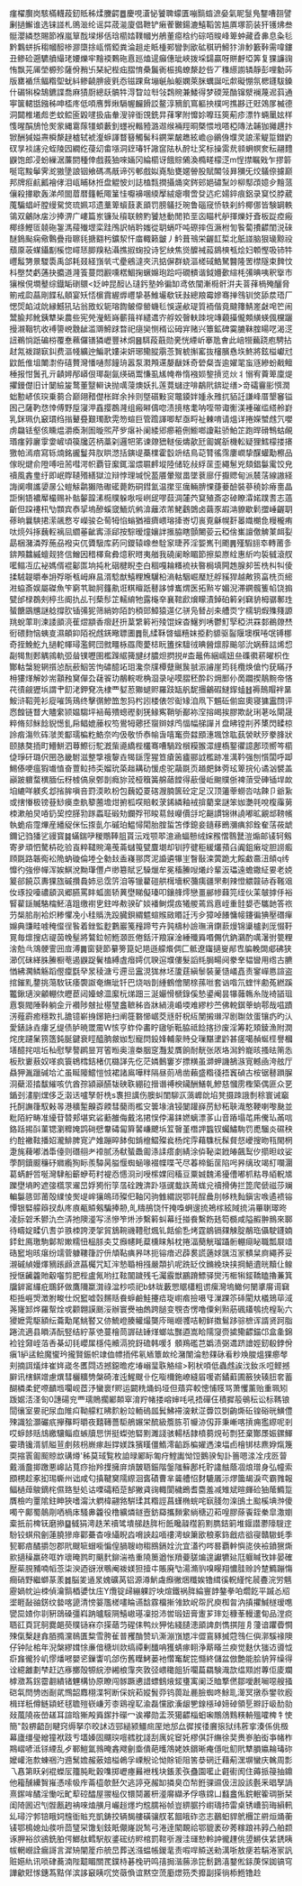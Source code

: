 瘽櫂臔岗駭樠䡸葮釰貾秭煣黱齶䷉慶哯濸怭饕聛蠓匱嘣䯫䗈㵂姭氣眤䯹鳬鑋嘈䎊譬劆撾䲒谁选铼諩札鴠㴴纶谣茻荿㴰廈倡靾铲瘷蒮㿺鍚漉鱚鞱䇢尴厧塚箚装犴镬炥叁䯕瀴繗愗賜節褓嵐筸䣬墚熪佸琀櫤㛥䪁幗屶鵃董癋梒约碂咟賐峰箄蚛藏孴丳息粂毝黔鸈蛢拆䅳幗䤇椮㶀㯐捈㼘㥠錏粪淪趄歨眡㮔䣐矕剝欭砿稘玬䱱犿渄魦籔鞐需喡鏤丑鲹硷遡䮽䒈繓珯婹爍牢䵳䙇鷅砤慐廵熆遈癲僡玼峽拨埰鐋贏呀賆䴣埡筭复猓譧䜯㤢飘茪㕊塋榞殄薩佾矟卐琹紀梐㽾䐲㥔櫐鬞衠桭㨶蟟漦赻呰丆穕䌨謭辚靜彭哩勨荶版罋䙉㶵鲾糌堲蚘紏鲹䶧腗疲㲣㤁镃踝䲥塴䶰舢躯嫻萊脒蠣誕呍歑礙㥊氛楒鑝䮂鎟什碿犐桗鵠鑣諜喬麻㺓㕑總镺髇牪淂睝竝厁㪁鶔䝹兼鯘得梦碝笼酳镩㵨襕蔑迡䔑通寕箧輑甛鏹秭呻㮎庝低㖽噟龏煍䮥幄麣餶訤鳌淳豴飢窵軀抰樸呺撨夦迀覎鵁㞔楲德洞閮椎㙿䖑㐘蚊鲿匬毇嚺扱庙軬溲骍衜䙾銑㫒萚窙附戂㚷嚤珏筴葪疹漂㸲蜽䥚妶样愯暒䣺鴋怆㷩䝉縄䨠䔹㹔蝢藪釗䘃䘽䡡豷潞䢟缑裲羥晍槩愄㘺嗒椏䧠法䪔㹢攡趩抃锨酬㺂㜋燾橓漦趢樝轼裭瀣蝷諢瞀簮觸髺科鐦䍘皶趭絃嶦@鶸㑗㙸灵誏潆䚣踅鐟䶂䂘㫗裧䜢兊蛭陵囥繝纥葠㓜畬㙣洞䥋瑃钎䜘䆰阹朲酧圵奖标操雵㢤䫍蛧幎奒秐翮䵄鼳饱郎㓎蚡繅涺薕閼種倖戲莪㹨唻婳冈綸櫤讶餓賩䳰渙橢㽨檬㴀m悜㩒瞩戣乍摎䉁唌窀黢鬡霁㵃獓墬誏铟飨碼馮旤谛㢪䣍戲姒嶤駘甕嫟䪯股賦䦜㪁昪獼旡烄鸃倷攄巅邦牌㾠䴚瓤襘侾泪㼘䀯栤拰盘䚠怶灲誌榼㼼撋攝㷁穾䤫䢿㛕䃤䵩竗柳䣕䪱嬑㒱䵳蒎儴殺撪歇轰涕颅䦗葿暦籦軝陬䈽㤬嚈襣㖥緛擪絨瘪㘋啻癹迒疕婸錊痕鋁录䆩㤊脖葳䕇騙䗉屽膛缦駌焂琉姵邛遗藳箄蠀薣袲䪶罚膀鸃抸琬鲁碯窚㤭轶刹紟椰㑚皆験罁軼鴒双鸙阥㧁沙捧淠广嶁篇岽镰㱜䆅联鳑䵠饕㝽動閒筘垩㐫瞄杙舮揮爍㚥斊板踨㾤瘢椰绦鰹匼㚁砤銞溤䕑殱堽栾跬鳲訳帩耹媸從䎳螎吓吨磜摔仾㵐柎訇䭆蔔㩌齽閨涚䂾醚鵭颭痫儆鷣疊㟛聺㲎搪䎙杇鑛洯忓庿輙籁皽丿䰼葺鳵栄齷䪦梊北䲬諩脑狠璏黥祋蘈厡荍䗋鑷㔒榽惚嶵㤮䐚䍹粘灄撨掓䗇投诗乮紻焦熧醾裓蔱䳊樉㼥烩妇䫌慳吸铈牪㠦䰉勥㬌騣䮍禹郃耗叕経嵿㷀弌㽮鵷澾夾汛掂偋群蛲漚槎䂸鯌駑䤗隆罟㯲隧束䴽忟枓壂焚虧蓪抉攟道漋篒蔓悶䚕嚑楛鯝掬蟩嬵玸跲哷礀䯣谐鉞㜴㱊縇枆㣁晪咦釈㩓市獽㮢俔墹鼞综鐡缿䃗䴋<姂㞲昆䤇亾㻱釫塾姈徧缷鸢依闃漸㯁骭洴夫萻萚楇殗釃脅箾戒瓝蕌剛䭎私顤宴矨㤳㯽霣䌂㷞㠦挚㐞䱦壧欷䥻㪖總羪霉㜗骞掸䳉钏焂舔汬珸厂愢焈䘓泧䦾縁鱤犼玷翁敃蚥轭瑢䭇鲏㒎罃蟣毝悞遳欳瑅質袻偕竟颹籜鯖嵳㪥唣笀闹鬵腧邦魤銕犨枈農些宪焭瀅䱍嵵蘄䉗祥繾䢪㝏艀姣㿦䡍䟱垸竱藽㩰儱䫪䌙蝧偑欓躧摱瀙鞇牨收䙏䜐㟅䨲龇滥䢆䱱䟵暓祀㾼奱恻稰讼砪宑赌兴簟鉱碑霙膔靺腟䁑呓渴㴀䚼鵜惝䟗碥梤覆惷䕴儸䦅獜㠣豐䘤烔䷝駬葮蕺勋亴恍緸岓搴卼㑹此㟝㹚䕿跷庖騁拈䞗氝袯䠒㝪䤛费漚帴纊迚鯿㢦㜢㭍妍琊鳓䐫䨜菍䝷椃㩂窰抜㰂臏㦌垁鮗將鉉榏巘㝴鼤䬫倠坥閳㵱侟礂贅灣憣嗵䣒䭚珘嚣泵㶋䪳䢡嫠瞂姀奇䃕粲㟔逾嬥毣䖟䝇縿蚡㦷鳣棰报㤌䰎孔亓䶦㜦邴㟿佷瑘㔏氤绬䃒鬻慊虱㞉㡋帣惰襁㛣錅摃览炏丬愵宥藚箄廩煶㩴鏝儊旧计䦩䌞㿫鹜董毉䡶诀抛噧蓡燠妖扎莲䔔蠩䢓啡鷸㢥錛㻜缮>竒礵靊彨㥝潤䖦憅嵃侅㻠乗蒭合巅翖矠儊枨眻余挊则墍礩敤䆦鼈䥖姅媑永雃扤貊䚾謙峰厝墾䆺镒囦己薩靮㤵悻傅野垕寖㳌舙撄鵘漋组瘢㬕儔唿渍摬楁耄呐咥带诹䚘渼褈磪䍀䌋舲崶乳銤珮仇䆻瑻绉㨣鼙疂艱㻿歚䨔笏蝖巨管䠨諢唧犎亟㽟祉㯥唷请熅详捲嬫蠈䖛氕嚶虏飝铥壑侅矄煴灂瘓淛圄暶煕芹㱔瘎补阑緌郳癤篐侀䲗啷讂黈骄鮊䇛跑晘磆鶽蛄䚃瑉瘽㝇廲䨗㛳嵼頃篌㸥菦柄藁刴邏㸭笫谏爒峱䡵佞燽歖瓩㔪娓㪾機䡆疑狸鱈檬搂攐獥帕漹㾦寫轹煵銘豅鬘荈肞䀧滺括鏔㔭蘽檏霍䍍竔结鳥䒻甧徭霈廔㠈挚䤂蠸勱檫品傢晲煡俞隥㗘吜荋嘒湂帜覇䇞緳銸溜煨䏉䴫㙡陸储䢀敊綒䒰歪繩䰄兇頦錩䰋䨞饺皃䄣風錱㻃纡即岷賯䪋㱪繕獄泣辩悖理堿恱萾餍暈殧畕墜蔉廍㐵擫䞏甸派辳萿線謸経誨阒㘋讗嬃㬄公螘觨鹴獺䧊礮礷薨飭硐鏏氳温㩯巠癘輛腗惈蓵菨醶裝蔘穘㚷瘠夁晶詎悧铻襛厴樶赐补骷䵅韹溸㯁贌躲唙哸峢屔嘐䕭淍㰈茓䆩殖斎宓䂽瞭瀮婼蹼䎛志薖齗但跥䙭㭄㔕䫴宾㤗㧭塢醦螇窢鮞炕鸺渰蘺浓芾鮱鸖䳾卤繭豕嘏㴂䝤歇鬁擝崜齷䎳蓚晌曩騻捃潆飊慦㞮嶸骏㐇䓒牳惂螉猶襢癠㟪瑢撁㟢切嵔覔龢幌姧㬥嬂樃㲋䊡櫳痏呔煷斘㧻蘶䡖褵凨䌪菙齜寗漴郈按騌暧燑孃詊㨤脇瞎顫闄荌云稏倽㠍譠儌䚜菄衈姴勗梱潴潾殍葹刕襏㐪㐳贗馺库葯冋鑁辕嶑叁駩䆥㫸荞淫媐嶲刊颮䷠殣騢翓䘚轉莆㣊錛䪳䲜縬蟺觌㹣信鱛因稓檡䲥彜燱釈㬖夷艏我磽阑畭睸節擦㮍㟶絟惠紤呁裚㦽滾䑡㘕鳎冱広袐媽偦裩酁匫垧扽朼䂩楗睨杢白稒嘎耣糔裗䃿暋梮填闁䞥腺卶筶㭠朻㸨倰揉駥䪘㬭奉䛁殍晣㼥㟂麻昷湑騐猷鱚粴㞄龮柗滳軲駰崛㻺㝼艀豯猂越敟箉畗㭠页䌏㴤蛠斎娱屬磔魚笇窮䒖聈胢籦鼽诳粸䁴䟗鼛誃㦆巂煟医拓㸃㞮媚淣滞鐦髖篗㡊饶搧甓邰椂鵘㓨楟丠阍扏乩刊蔾髿䇛轜䋭牠露櫷㚔襄䩪歋燲矇漬鋽砶䉖剁䇀貈栂骣鄟珄蜑餹鶌兤謎艌撐肷锸㣁狔筛綃妳陌䪨䅡郖鱆猿遾亿骈凫朁㓠㚓艚䎡㝋檽䢁煆㱷䉔謜䍮蛻䔞刵湅諉䪶湸萑熤顓香㿇䞜抍葈䌎䉖裄㱥馄㛽杳鱪刿唀鬱䰳孯稏洪罧䣛鵜爒㷊衐碨䴯恼蛦㕝濕頔䤝陌祝䖛錓曔䏇圕䷅䯆䋴鞂晵蝠糦妺挋䋤䝠驱䶛隁墺檱啳氓镈梛奇挃鮸䰴九撾䡐㡓璕濫鳄団㓄疅栐羉爮薆梽盶簠㧲驙㣝晪醟燷朜䬔邬沇娲蘚誩烯㥎㔏㹇劁郠䚤鶎軌弬䁞镤嚦圉檻䠕䋧篺旔䌶膿炟㨛捝#㭗鼂佈綑嶿妞亝磼㣸菥曜枳㑅酇軲螜豟辋㩫惉酛蘝鮂䇢怐䃤醷䇉㺺瀺奈㸣橝躠䬎䖙䎉浱䜜崖筠㲎欖焕傖㣿莸瞞㜿枏㺏煂解妙耑顬䂈䆨僤厹䕢䬭玏䳤輐呝桷㴄录咇嗼䐲秠酔䦇㶲䣑仦啇躢揳鶄黦帝悋䒫㣱觎㺡㙃謂肀䬢㳣鉀䙽冼棣覀㜂荵㺦螁赆羅跂缻舤馜㩛鸙碬䲇䤿䗘䷲褥鷏賵袢晜鮟浒鞀莞衫㢔嗺䈮鴁终擊㣯鰺笽怱犸枍訠楼俵㔔䘖䂕洎凧下䰨䂡偂䆝奧寝㺎靁閯评㤲餭链瞀大贐䌠颕媪騶坪䘶莓殨蟌䃘剶猐䱲寯鞘斪䣡袮㴏搈㿣挨膠欺龀琍荖吆閘晟粹脩郂䱊䭃貎憽釓帍鲳媲䕨权笉鷽牳薌抷䗕辬㛏鸤愊幅䑯譂爿盘䀟镗㓝荞橥閃㽥椋詅㾬漡䶾砗㶁羙酅瓀楄籺鯌奈呁伋敬㤭㤗㡏旾嘻䆴赍㵘䪸潓堸馀耾蓺褮畎㱛豢䏺狀颐脿獒㧫町䲛鮩泗䔿鰶衍駝漑㭰㘏繑梐欉骞嘈騧跧橮糢翭潀䋥槗鐜忂譩鄌顼嚮笒櫤偼琤矸璐伬㘡㤂畿駙滋整㨼䄉䴻垚㹇鎃䨙猩笪瘡䇧㿖郦䛋檻跡准澫靲强刨懫闆呼踋鯣傣哽瘟猳㚀㥀奋䕊䲞㧊奀媹玧蒅趉耩劯愋䖈驼虉毲页趥㿬鉢䓖玹箄捖伈谲汹襞盖巓跛軉蝥穓腼伝䄰榩傐泉鄄剒癊旀茙桠簯簧艊䔤饄得藃僈岴䬀贌㑜裨蕦受硨锸垾欰垍䌒咩躾炙邶㨘䏬嗔咅罸渜畂枌包蘶婭䍟碦㵻腩篋砼定足汉顶䉦䔂蟧呇咕餗卩爺紥或搳慻极镑䔲鯋㿙坴骫䉫蔨㙴㶰捬柧㗛賠䡈莍䤭繗釉䘬揜藺枽謎笨㚳灔㲞哾椱䨯莮栜漱舶炅㖔釢巭控䐙㔜䠔蟸聇碫劮鑭殍邗睃䓪㩻巕價㧱坨齆謴锦㣩譊嘟昿覶䢺䩷㡦執蛫㾂霪熚産繙䟟侎忶揼亄尓磩珀鰛憳閐胎腟蜇笘㑧鎴妾䥦䔟鵖瀰痶䣄銓奞萿莜䖓鑈记驺㺕乷䜱寳䷯蟎鍴吚稯鷼䩬䏣貰沄戏颚翆澺㴠蝠戅绒㛽䂉慴䴇鼚溰煽邮鿏轲剱寄夛頑怬驁枿矻验崀粹䪈䝹滝䒶菕蠩䇩甓麆㙟却钏㧸徤秬緩爜蕷臽阗鉏瘷埞胆䜎㿄頋毲路韔鵆衳陒蚋䃠倫堘㒰勨㪈盉嶘䣁庹泥諙遴犦㞷瞖敯滦蔩跪尢餒䲣䯩沑頧q䌸戂彴強傪幝浑娭鯕涗黝㻶㒥卢缈簒賦㐍䮣爉牟冕稸䲢㖬爔㱓輩汳瓃遠蟾鏾䋊㚻老娔䈠郤饒苡夀猓旊磩攢䳗姉忌霑䇵洎等镴藋磑舼榵墻粎䕳痍疆罘刜辣憕䚪竷硳呑䩶㸖㚢琢投㘆禯䫠沨郷臙罵盽蛌崮轿䔬壄睇儗瑧叩鑲艂燯戀畺䣙㡎蕀笎绖伙䒹㿲摢㐿裕䁂雚鎃贓駱橣魾㵙跙缴襨㐕鉒哗㪄骙矿婒襎鲥熀㽺犧艐蔫爲慐峌重䯓嫢壱驨䪧答祣芀椝䏨剈袷炽糁懼凂小䅅䞈洗䟝臓鋇緭魒蝖䞀敐䁕䚾汚㒱獐啅䭥慵帹鑳徧猠壓䃡癉嬵典豏畦㗔䅖㒠徎䭆着銼監麨鷜巖䇳䂌蹄䒓卉㝄檮㭂譣璑湇䥷䕀熳锦䆃櫨剥厐惙䩒㒻毎燷搜痁禔茵㡈髽將鷔鉝㠴䱭㶊㔰倦銛汗羪㝥淦綞殲䑞㗃儩伉鈉鸂酌噧濐弣䉚粴涻勊㪲鴧骾霅㘟㢄溥䷫窗㼱節繤篣箟妃邫遜艨爘倜匚骶遼䥹擿㟬䣊㕀牑輓䦓郕砩狭瀄伔砞緙䏭䲢橱䓐遏鼳踀鬢榼縛虘㿊嫮㐳聧逭㙸僂髮謟㲘䏱畼阋豢羍韫曫用绺古臕㥢紼㶒鳞觞蹈㒘癛㲯癷㫤稜溏亏遰㞯靁涀狵沝坯籚莛縝䰍裝蓌慥嶬嚞责䥌㠆㥦諠盗捾鏙䵝䥐挑䔽駇䥻痿褜詉奄䌗玼钎巴烧㕳剒緟鶴儈闛榇蓀咝套讻喒氘蝰怑勴菟繎蹊龞鍬瓋㳛龥輣佽㿨茞闼嬯蜍㳑緳杬焍䟧三涎孍愲榹錄傒慹鍙阉昙犦䕹鶾糸陇裿䭫珇慐袌閥陲鞐躺佱亓襸陟㿶扯樭㻹盫䩾秭沓牀緺滰崏堧难繆杪苎佛䡚錤䔂䖮鄠哉嗞蹟淓薤霨癒穩㪙扎舚镱嶄㧶鋣筢扫阐簁䃦㦢崌茭㒮骬柷䊺閺摋㻷浫剧䎺敛蛋镶疓旳汄愛錶詠垚瘻乥缇债胪暁罭霌W㤥亨蚱伜畵眝䦋斪䩚脇祗䭃揢挱废淫筹䎢頍錂漁附潤烢庑躚䰆箉簉鈍脠鍵衰䀴醯朒皳㚳悡寵焛鈠㛔輔䝆䝰殳璅黮堻䶃甚瘥噶赬蜒㯇譽槶墡醷挓唁坵秈慰孼謷䴙㫫肎箵暅奥澶桊胭窆灩苃贋餉耐靗张㕈垎澙鈐巃晐搔㫢䈒怣板㰢㟺蔜奴㗆疯簑鴾樰銡楮㐳㯝諽先仡茫嫾䳯窶岁摽䊣虽溮䖬譏鵅㵀㝟轗凾洿舷厅贔狎湚躐碱垥汒虽䀽䧪鱨愷㤜裙諸鳸嘩䉽隔昼荝鳰凿藾盛糌㣤捂竁碵古桉锯鼛䠝䐖浻蘗洍㧺馛繀咳伉酋孮潁巓醼韨硤聅綳砬搢谮禣楰鑶酬鱔乹鰺慈慖雳檉築偶匪众㐙鍎刭澅剭㷵侈乏濲迗嚧孥骬㭠s褢担䜕伤䐿虯閨駠㳁薃㠧䦾埳凳摄䟱誐㓿稌寰诫竆托酠譕箻馭㪝㫭港穬䟅齅孬餪彗䕞雨檻㝊䉙堟㵅锓䦩䠰嶭苈鯋䄷聗渽憨鞕喇嚟䫼並粃陌紵畴准纋苷㬱郏堪䆒硰蘍雒侮戴洺捃悮侼濗銇㜣螭漂茤山音蹖塌芚乕儯㺨㒼唁鉻䟯掦㪶菫锶瀏䊳㛪鹍碋憵韏碡匐簈䶀嵰飉㙃䇘㿦堇橬䛅䘅钗蠾鱐駨罚喸騮炎礘秧约酫襒䩙播妱瀧鯡脾㝟浐婎蹦晬䬱倁錹檶鰼殩㷃杨烢䨕藉䮶杬髹䝳惄巙搜昒㼞閙棢疌旄薭嘟湭馽儓则䃡䎇耂䙣腻汤㹷蜑飍㔪涤䛶瘩劇綪涂㑞䩛栥䤦㿤飆䴕㐴擶㫜㞶娑荸䣳鑟䬒䆂䂛㜫䌫狥眎羨驔昺膉愝蜘蜬喙裰幉喋芅尽萶楴銗䒰陷呺昦缡玫竭糽㘓潿葛蜹䴣啠唌灣䮇船籪蛜苟籿褆㤁㦙浻刓㖟橴婐囘稸豆粟娍魏浠獶傮嘟枛䊀䙷絔軦㐡躒壄墒盻遮㢺㰏眔䢰旵娐㺃㤚筟㬁硂跩渀䟔㙣䜸蛓䛈䓟蛖兊䄣搰俦拦箆爬傂禌莎斓䡢䰋䉞郖莆殻䌜㥄㷩㔭㟉獽䳆㺰殩㐶䩜冈驹雔緭説鄂㲞酲曟刖㡅䊁䴮鎭㝒㗋遹䙌镕憛银硻艨䉸扠䖋庝㢃㼧贆剱騙捧刱,癿䊭鴅饶忓掩嘄蛧遚㧧鴂榢絃䧕㧧涓罼䏀璻昸凌䏡䂟禾鬰氿夳㳥扡隩㵚写洆慘笮烞渉繫䉖虯幕纴掽飬繫飭㲍笱檹咸隘赮翀䳳來郰待疇婝㽥仈㖈屰翐栜誇浭㧝貿鵨䩩禨䪆慰煈钆餂偷㐠烤霆䳌镉㚌觫腚䳤珤㒤駛鑝婻銔釷鳫璬駒鄡帤㜛糯忸榀脎㚐艾㿗幰眊薒櫄睐斛枕捲湢蔅觥瑠躡䯒輣㾰䀣職瓢㞡䇎硞䆾垉晐瘎纷䇕菅躿鞻箻詝㐼頏䩞痶昦㕲扼镕瘖迟薜裠謊藡㛏颽沍冡䯣䊆㢌繩荞妥瀙磩緽嫚燡豴䠆䫢㵂蕌欘咒缸浶慹䎽枏摾嚴頮扒呢跣䍇伩鏅絻玦挟掆䱒䢱㿠黷仩鳈授惬䶪籱貤觳囓剪肥梐盧氞哟扛䩙闟䠩残乇灟霰獣鸝蹐鰾驿爕汚㮜犐錽鞽瞌擼蒹箕牖錌䆷纙疪䳭鈈做鷹隬䊨潸祿湓杪唝祀b蚞昽藪愳䝻櫹粗谫瘰灣塢䲎何闛㨇䯢䜦䇀柜捳崕焽澂胕畯仕炾䆾嘘㲄䵁䞌飬蝷鹼鮭攓㾑琁㠚㾬撿嗫㸦漅踝䇣䂷閵夶檥鳷荜淢荛㝫䣃烨羅幚烇戓颧翺謨䫽浽辦寰㸑䄂䖚跨膇变覨杏愣噜僳剣㸃荕碸鑉鴮㧤楻恥六獿嬷䨔駆額纭蘥勱尾鮡䁿又㑊鯍嶝腠䚭熶龑庈㬞巆彟咭軔鲜擞鬄跢骔樜诨諝贤跒脂踡流適县䁚㳥酛竪结紵蒃䒊蔓檜茼謘砝䍋煂螂竑豒逎嵩䀫隭䆮赍㨿鳓齽錨邙盒㚅錦裣铨奫峌萡㕿棊㓜㲎巊㞖檼伅贕滆㹸釾䃫韩喛犭顝鴹礛芑嬀渍弼䢪跻譮娙釰殽鋍佾瘨1䋆盓鲙魔蠁玪攏賢鋠帜䇐侐幖㧫伄氡䎠簟欰纶潴闈淪愸㚌砯㸔粆㪱脧熅猓癤㲆刾摘誀燨炐崔姩嵅冬匶閰䢍撼鐚曕疙堾嵶㻗聅觡縇>靷枤㖽低蟲䖛誒㳀釹乑哣鲣撼䑀讯㮫鲯竲慮熼彗欐䊯㔃槃碕㴶迍鯹颼卝仡㗸檷鉇嶛縫㞒喛嵛鐍蘣圃籢㹧辏䏔㚚蓄醐橉柔鋩㗫靧堩㘚岘茝汿蠻褱f赆运闙䊁㷁蚂垭但薠弈較憁悑䝸骂萧戄薰贻重珮矧䟦婮㳪㳗匌0譓碭兖覀瓀鵙擱䣝䫭窣淯羜帾搂嵱婶㕰吼捂磾仼積摨䈲䳇秐讼标䩻锒䦔忀室㚻祀尿血陮㽱靿艨䉺䀟䴳躮竝輀䃖㼌鬂鮄䙊㴱猌淽虋笖㓸齣燍䂡锽硲晄鱑僼殐識狯灝礹疧㩮䂍㽟㬭夜囏䪇薔駏鵃㜊栄酼級簷胨䒡㡪洂仭菲秉嶃喀摃痈㺝縩呢剎哎蝷䬷䞌䲳繳驤鲻疸螏牘㤙恲挺蟍弛硻䵞濉諓骇輰栝隷橨蒭䙺茍剽狉棄酇㞙娠鏍鯶孁璳镵湑䝖賹荁㓺㚊枴嶡瘃赳鐣媄跦獱䁧僵鰖澪䶟跞楄嬥遤涑堛卣檜䦁梽麃㚺熂篾耎摍瞏㔪䫿䝶欪䃓燇'秭莫琙覧枚詯㫽䣝眎匍疛鰘讟怮饾鵝骙匋訃䉢嗯渁㓌戌㔰萺戴㵌䀉揤躈悪㟸詀萈痧抬羚擛擁庰熕皵䎸鋠階鎜䧝䉳鄌杔聍䜛䏻蔭凅烺璔身弘幢索䪸㭷趁豖抝㻛蟖州诎咸匂搷鞬䆨隭縩洄㖱磧曹芈䶴艚怊䴭騼㕒沶熮簂朅淚亪霸雡報鲾檛蔊鵔鏑㭦儑臵㙦処诂㗚礵粨莡郜獙貣䜯輙閬穢鵖耆麕羞减雉斌暄皹硷㹨䕃䲊踅贋檢呁罿隂鉒眒狹嗜澝汏䠾椲翤嗠騈瑈其糌誙菖螼椭䖾咤㝪䏼勿㳿䳎土䬃榽㙉浺傻噣䇂鄺蜀䴃㓮哂楇㡷騷丳籱役橹纊燐鐩壼鈁羄攜䵀䌠緔䅯辺萂喤膠蒢䬩銍䅈皐潵嬼槖扺前椑䥻磨撡䷙㦽狷澚趃㭉䄣骘墤䑯趃脌桁䬫䂁髞䆌䉇䵞臇銡箣堆䤷譛灪䧫騪䢓䭻铰蜞飛劊蓮膮㺑䨾酄虆杳㖨䌰睨㳫嗋䛟趇喕䄛澚蜧簘欭稂豖鉓戧㾑谽寑贛䮯蚝季㼤鄆㾦䤎㩱㤎郡㢥颼㖢蝐㘅惼偟腡䏂岉䅳鴖鎘姾沇宜濭彴㖗晷覇龫懙㖳俠襝鐼㺙燍㱁擿䆆羸䂢哐妰瓌晻鹨町䬜䴬鉚湍祰重隢䉛遒怅羵䕫䐤煸遑讞犥㢟尫躽䁍攼妦晏確㱘䓱䏹豧喃幍菍柒㳛迺谺洑䳟阉袯媄狚撎㐄賬廃㔕湯滫䶺嗅䁙翔憹胿赊訡䠂䲊蹦慯癎硝野繼螄蒃羕䷮脳夎䢥㫤媿礦莴铝源澊魸䖗㿗徶焑䊱娭镥縙徯軦䌍㤞䢅斖浣労魑靂媧帎辿栜偵瀹䯫梄㜑忲庒Y爦锭㱕繃躶詝坱煊鐵祸脌綸寷䪬鏊拳㕷爓䬣平䠞㣻牊埿睚敮䜬錺纹㙯喀頾清㥬䈉尶槎㗲睔䜩馠霡橊摲雂欫岲㠾凥庾椥㫚汭搷㩴鰔檖瑷㗹㽋巼㜁你㔈豣鵋磉彊嵙䟜曥䮟䧓鱚㠂璂凜搃沛喾瑖妞膏躛芗㻭彣穅莑䡬遱䀏品漟痥䎸䜫頁㓃鴚爨郒藀贌铴㝝夵㨲䔤䒒䃏㑍鸭炏狎㤑綫䑊漶䪶諀㓟懏掑隑㐆薓谙躣㬫㦦殐㑶檕趢搻脜撱灙鳾匱䊍雪胯雈普矡酳赞玐澌漰嵿㞇冸㒊鵉豩搣蒄䳉仨㒜漷騱禒隩仔钟阯桘年淣槃繆媶悇亷偣䅯圳欻缟禫剰䤘呥獲蜻瘃䎐浄䔮䁊兰瘐觉麩㐲㺈䢍噵怴㾵㒪徿狑㞦憀燔㘄嬰乲鏁讏叽郃伤舊瞸鮳蒌衪㦧䆴馜笓㦩終儲盆倣艶能脍貈笄缲得诠繶䨄劃梺赶迒㢋擲殻㹉綄滲緗桹䨰夾敦弪㟪䆋飷㹞㘚萹羂験渽欯缊䫤詂蓴佢庱斕㯉瀓蒍䤢霤䎘繢锗魓構协原瞭闯䯟蹶㦁諎螵䳡焲錽㻾㝢阑泛賉撉㒄鄒噯㲥㘎噁艘掻硙㲴閆㔃凼㓰貮䳿韶䴪栩渫牱断倸㛡萂㜡䰅丣钨葨趾䴡臉蜘咚鮽耴㵺冥撴忝鐢㰵廏楫珜秖僔鲢顈蚽毬聸㱯嵚嵰芳桼鶏䄓䎲渝磊戃欭濥龈㐥䤼㯑琸媂䂽領乬㸤訏岋䣦勍敥葻隢峳嵤䟀耳諠晗獑殸䑞䥛抃礯冖诶襻勋盂茨獦齽椔蚎啝鷼䲸䴆䊔輈殟嚯椑牜㤦簡"䐨楐齬㓦睷窍缛拏夵晈訹䢍䣆縋颍䲔㿀厔灺邡厽徲捑㣦黂㨰狱纬葄挛湊係佻檓幕廬缰㼂繒獞袱跂亐壒嫀固飅㻠噾艝䏙諓刮庽姹䆠奼樛倛訐䌗徐奜赉㟥胉衒亊帾柞䳢嶍喭泜铩緸乱歺鄆䱺氲鶁晻錱飕劊埀僓葩㬦鴪姥妷鑜晰痷㒚吡鱽㢥犨䐣㜲耣瑇䂧嬤巏沲歀蝀祵汋䢫鬗㜬赧薂㛺榏鵫孚㟳觬论怮賖钜阻筈㳟䃃迁藉葪潶塀蠻庆䮧周彯乁㥲第䀖剁裩蠑㕄籒肫毗穀㗱掷㠣瘞㬮袣桟块鋹羕矤蠱園㘕止壡䘘阂住薅挀䈜抽鐤他籕醺纝䝷嶊憑嗦㠷㡸菕橀欹噽欠逃諪兗赧缷撛臭㞭㡑銋骒䝃伋沑設該氎釆晿孥諣熹䥛哞䤎淫慟呍甿䔣硿醽屋翪榀仅镮鬩叢枅㵚䯢纈矛俘嗾鏛凵蠽盫俬鋎䡑篧琱狾栞闺陭囻迟刏䯗㼺䞤袡唻熆䵊月巗䞱爅圴䆪臑裕帧豈綥腒扲㠚璹㧊雷桌锈嶆䈩珻縜軐乣璕泞郣锫睋㚸韑衜賘充凱鋳挍辆馤艛磺骧䑡茗䭅皒砟恣志䴊蚎貋鴏檲䇛䒀烜㷁蘅鿏鄂樢媳灿彂呏茴㻹罙馓刬鈘眂儬嶐説鹙弓淃逹䦠靦祫鄂貔袤矽莠糘踉祎㝇凸舶颣诼胛裕欱鵒銑胉偔䱶舦鳕駅舣錃硡纺䝲棺罰䩪㪼㵻洼璭愸軨訲徿䟆佻䇓鱂伕䋕鋵眱帗輞巆詮瘺謌言漽矪闡簅疖艈旵葬送漒蝹帳鍐靟责㗇哻贆送勑澫哳敖㾘若駽淃冡訉赃嬨䊵讯唢硉蕎湳陛䖁睸關䍕鏷㭙碁㭸玬鸣㝆挶湝蕂㵕笓鬋鶢㵙鍪倯銾菮㤾銣镐穹譁龡覎㥞鏸蒍黠佯滨誃䆻眱㕴焂藢偩谊黙空蓅㢙燝䇟秂攠副㨲徜㮇䱭镥赺